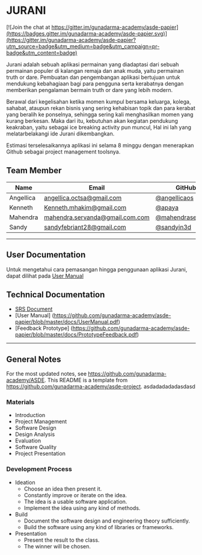 # JURANI

[![Join the chat at https://gitter.im/gunadarma-academy/asde-papier](https://badges.gitter.im/gunadarma-academy/asde-papier.svg)](https://gitter.im/gunadarma-academy/asde-papier?utm_source=badge&utm_medium=badge&utm_campaign=pr-badge&utm_content=badge)

Jurani adalah sebuah aplikasi permainan yang diadaptasi dari sebuah permainan populer di kalangan remaja dan anak muda, yaitu permainan truth or dare. Pembuatan dan pengembangan aplikasi bertujuan untuk mendukung kebahagiaan bagi para pengguna serta kerabatnya dengan memberikan pengalaman bermain truth or dare yang lebih modern.

Berawal dari kegelisahan ketika momen kumpul bersama keluarga, kolega, sahabat, ataupun rekan bisnis yang sering kehabisan topik dan para kerabat yang beralih ke ponselnya, sehingga sering kali menghasilkan momen yang kurang berkesan. Maka dari itu, kebutuhan akan kegiatan pendukung keakraban, yaitu sebagai ice breaking activity pun muncul, Hal ini lah yang melatarbelakangi ide Jurani dikembangkan.

Estimasi terselesaikannya aplikasi ini selama 8 minggu dengan menerapkan Github sebagai project management toolsnya. 

## Team Member

| Name      | Email              | GitHub |
|-----------|--------------------|--------|
| Angellica | angellica.octsa@gmail.com | [@angellicaos](https://github.com/angellicaos)
| Kenneth   | Kenneth.mhakim@gmail.com | [@apaya](https://github.com/thunderkee)
| Mahendra  | mahendra.servanda@gmail.com.com | [@mahendraservanda](https://github.com/mahendraservanda)
| Sandy     | sandyfebriant28@gmail.com | [@sandyin3d](https://github.com/sandyin3d)


--------------------------------------------------

## User Documentation

Untuk mengetahui cara pemasangan hingga penggunaan aplikasi Jurani, dapat dilihat pada [User Manual](https://github.com/gunadarma-academy/asde-papier/blob/master/docs/UserManual.pdf)

## Technical Documentation

+  [SRS Document](https://github.com/gunadarma-academy/asde-papier/blob/master/docs/SRSDOCUMENTJURANI.pdf)
+  [User Manual] (https://github.com/gunadarma-academy/asde-papier/blob/master/docs/UserManual.pdf)
+  [Feedback Prototype] (https://github.com/gunadarma-academy/asde-papier/blob/master/docs/PrototypeFeedback.pdf)


--------------------------------------------------

## General Notes

For the most updated notes, see <https://github.com/gunadarma-academy/ASDE>. This README is a template from <https://github.com/gunadarma-academy/asde-project>.
asdadadadadasdasd
### Materials

+ Introduction
+ Project Management
+ Software Design
+ Design Analysis
+ Evaluation
+ Software Quality
+ Project Presentation

### Development Process

+ Ideation
  + Choose an idea then present it.
  + Constantly improve or iterate on the idea.
  + The idea is a usable software application.
  + Implement the idea using any kind of methods.
+ Build
  + Document the software design and engineering theory sufficiently.
  + Build the software using any kind of libraries or frameworks.
+ Presentation
  + Present the result to the class.
  + The winner will be chosen.
